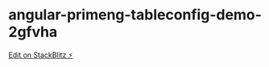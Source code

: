 # angular-primeng-tableconfig-demo-2gfvha

[Edit on StackBlitz ⚡️](https://stackblitz.com/edit/angular-primeng-tableconfig-demo-2gfvha)